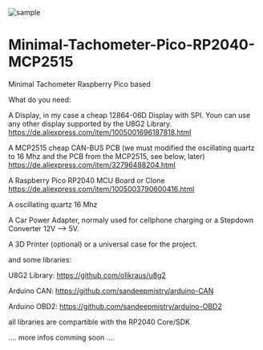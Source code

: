 ![sample](https://github.com/cheise/Minimal-Tachometer-Pico-RP2040/assets/59045759/34376a13-0197-4202-819e-037a49317810)


# Minimal-Tachometer-Pico-RP2040-MCP2515
Minimal Tachometer Raspberry Pico based

What do you need:

A Display, in my case a cheap 12864-06D Display with SPI. Youn can use any other display supported by the U8G2 Library.
https://de.aliexpress.com/item/1005001696187818.html

A MCP2515 cheap CAN-BUS PCB (we must modified the oscillating quartz to 16 Mhz and the PCB from the MCP2515, see below, later)
https://de.aliexpress.com/item/32796488204.html

A Raspberry Pico RP2040 MCU Board or Clone
https://de.aliexpress.com/item/1005003790600416.html

A oscillating quartz 16 Mhz

A Car Power Adapter, normaly used for cellphone charging or a Stepdown Converter 12V --> 5V.

A 3D Printer (optional) or a universal case for the project.

and some libraries:

U8G2 Library: https://github.com/olikraus/u8g2

Arduino CAN:  https://github.com/sandeepmistry/arduino-CAN

Arduino OBD2: https://github.com/sandeepmistry/arduino-OBD2

all libraries are compartible with the RP2040 Core/SDK

.... more infos comming soon ....
